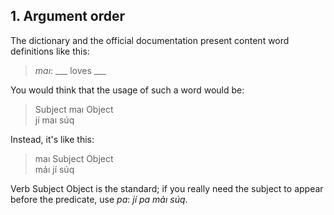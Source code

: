 ## 1. Argument order
The dictionary and the official documentation present content word definitions like this:

> *maı*: \_\_\_ loves \_\_\_

You would think that the usage of such a word would be:

> Subject maı Object  
> jí maı súq

Instead, it's like this:

> maı Subject Object  
> mảı jí súq

Verb Subject Object is the standard; if you really need the subject to appear before the predicate, use *pa*: *jí pa mảı súq*.
